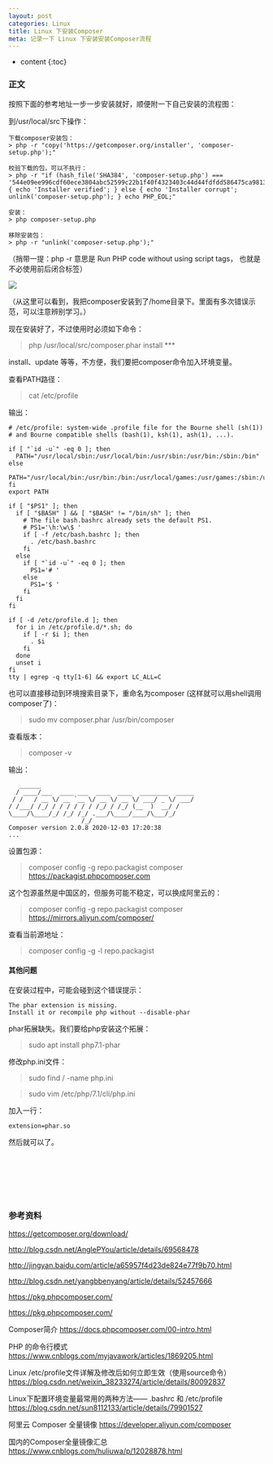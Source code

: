 ```yaml
---
layout: post
categories: Linux
title: Linux 下安装Composer
meta: 记录一下 Linux 下安装安装Composer流程
---
```

* content
{:toc}

### 正文

按照下面的参考地址一步一步安装就好，顺便附一下自己安装的流程图：

到/usr/local/src下操作：

```
下载composer安装包：
> php -r "copy('https://getcomposer.org/installer', 'composer-setup.php');"

校验下载的包，可以不执行：
> php -r "if (hash_file('SHA384', 'composer-setup.php') === '544e09ee996cdf60ece3804abc52599c22b1f40f4323403c44d44fdfdd586475ca9813a858088ffbc1f233e9b180f061') { echo 'Installer verified'; } else { echo 'Installer corrupt'; unlink('composer-setup.php'); } echo PHP_EOL;"

安装：
> php composer-setup.php

移除安装包：
> php -r "unlink('composer-setup.php');" 
```

（捎带一提：php -r 意思是  Run PHP code without using script tags，<?...?> 也就是不必使用前后闭合标签）

![]({{site.baseurl}}/images/20191114/20191114105445.jpeg)

（从这里可以看到，我把composer安装到了/home目录下。里面有多次错误示范，可以注意辨别学习。）

现在安装好了，不过使用时必须如下命令：
> php /usr/local/src/composer.phar install ***

install、update 等等，不方便，我们要把composer命令加入环境变量。

查看PATH路径：
> cat /etc/profile

输出：
```
# /etc/profile: system-wide .profile file for the Bourne shell (sh(1))
# and Bourne compatible shells (bash(1), ksh(1), ash(1), ...).

if [ "`id -u`" -eq 0 ]; then
  PATH="/usr/local/sbin:/usr/local/bin:/usr/sbin:/usr/bin:/sbin:/bin"
else
  PATH="/usr/local/bin:/usr/bin:/bin:/usr/local/games:/usr/games:/sbin:/usr/sbin"
fi
export PATH

if [ "$PS1" ]; then
  if [ "$BASH" ] && [ "$BASH" != "/bin/sh" ]; then
    # The file bash.bashrc already sets the default PS1.
    # PS1='\h:\w\$ '
    if [ -f /etc/bash.bashrc ]; then
      . /etc/bash.bashrc
    fi
  else
    if [ "`id -u`" -eq 0 ]; then
      PS1='# '
    else
      PS1='$ '
    fi
  fi
fi

if [ -d /etc/profile.d ]; then
  for i in /etc/profile.d/*.sh; do
    if [ -r $i ]; then
      . $i
    fi
  done
  unset i
fi
tty | egrep -q tty[1-6] && export LC_ALL=C
```

也可以直接移动到环境搜索目录下，重命名为composer (这样就可以用shell调用composer了)：
> sudo mv composer.phar /usr/bin/composer

查看版本：
> composer -v

输出：
```
   ______
  / ____/___  ____ ___  ____  ____  ________  _____
 / /   / __ \/ __ `__ \/ __ \/ __ \/ ___/ _ \/ ___/
/ /___/ /_/ / / / / / / /_/ / /_/ (__  )  __/ /
\____/\____/_/ /_/ /_/ .___/\____/____/\___/_/
                    /_/
Composer version 2.0.8 2020-12-03 17:20:38
...
```

设置包源：
> composer config -g repo.packagist composer https://packagist.phpcomposer.com

这个包源虽然是中国区的，但服务可能不稳定，可以换成阿里云的：
> composer config -g repo.packagist composer https://mirrors.aliyun.com/composer/

查看当前源地址：
> composer config -g -l repo.packagist


#### 其他问题

在安装过程中，可能会碰到这个错误提示：

```
The phar extension is missing.
Install it or recompile php without --disable-phar
```

phar拓展缺失。我们要给php安装这个拓展：

> sudo apt install php7.1-phar

修改php.ini文件：

> sudo find / -name php.ini

> sudo vim /etc/php/7.1/cli/php.ini 

加入一行：

```
extension=phar.so 
```

然后就可以了。

<br/><br/><br/><br/><br/>
### 参考资料

<https://getcomposer.org/download/>

<http://blog.csdn.net/AnglePYou/article/details/69568478>

<http://jingyan.baidu.com/article/a65957f4d23de824e77f9b70.html>

<http://blog.csdn.net/yangbbenyang/article/details/52457666>

<https://pkg.phpcomposer.com/>

<https://pkg.phpcomposer.com/>

Composer简介 <https://docs.phpcomposer.com/00-intro.html>

PHP 的命令行模式  <https://www.cnblogs.com/myjavawork/articles/1869205.html>

Linux /etc/profile文件详解及修改后如何立即生效（使用source命令） <https://blog.csdn.net/weixin_38233274/article/details/80092837>
	
Linux下配置环境变量最常用的两种方法—— .bashrc 和 /etc/profile <https://blog.csdn.net/sun8112133/article/details/79901527>

阿里云 Composer 全量镜像 <https://developer.aliyun.com/composer>

国内的Composer全量镜像汇总 <https://www.cnblogs.com/huliuwa/p/12028878.html>